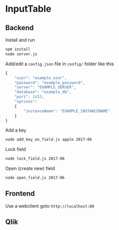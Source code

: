 # InputTable

## Backend

Install and run
```bash
npm install
node server.js
```

Add/edit a `config.json` file in `config/` folder like this
```js
{
    "user": "example_user",
    "password": "example_password",
    "server": "EXAMPLE_SERVER",
    "database": "example_db",
    "port": 1433,
    "options":
    {
        "instanceName": "EXAMPLE_INSTANCENAME"
    }
}
```

Add a key
```bash
node add_key_on_field.js apple 2017-06
```

Lock field
```bash
node lock_field.js 2017-06
```

Open (create new) field
```bash
node open_field.js 2017-06
```

## Frontend

Use a webclient goto `http://localhost:80`


## Qlik
